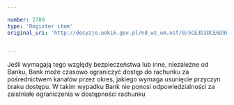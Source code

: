 ```yaml
---

number: 2780
type: 'Register item'
original_uri: 'http://decyzje.uokik.gov.pl/nd_wz_um.nsf/0/5CE3D3DCE6D9B6BFC125797A0032C0CC?OpenDocument'


---
```


Jeśli wymagają tego względy bezpieczeństwa lub inne, niezależne od Banku, Bank może czasowo ograniczyć dostęp do rachunku za pośrednictwem kanałów przez okres, jakiego wymaga usunięcie przyczyn braku dostępu. W takim wypadku Bank nie ponosi odpowiedzialności za zaistniałe ograniczenia w dostępności rachunku
